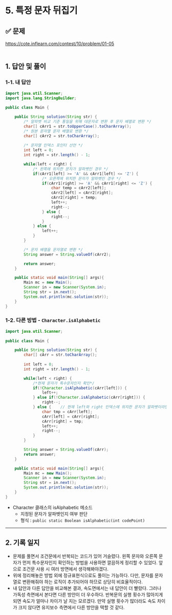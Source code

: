 # 5. 특정 문자 뒤집기

## ✅ 문제
https://cote.inflearn.com/contest/10/problem/01-05
<br><br>

## 1. 답안 및 풀이
### 1-1. 내 답안
```java
import java.util.Scanner;
import java.lang.StringBuilder;
  
public class Main {

    public String solution(String str) {
        /* 알파벳 비교 기준 통일을 위해 대문자로 변환 후 문자 배열로 변환 */
        char[] cArr1 = str.toUpperCase().toCharArray();
        /* 원본 문자열 문자 배열로 변환 */
        char[] cArr2 = str.toCharArray();
        
        /* 문자열 인덱스 포인터 선언 */
        int left = 0;
        int right = str.length() - 1;

        while(left < right) {
            /* 왼쪽에 위치한 문자가 알파벳인 경우 */
            if(cArr1[left] >= 'A' && cArr1[left] <= 'Z') {
                /* 오른쪽에 위치한 문자가 알파벳인 경우 */
                if(cArr1[right] >= 'A' && cArr1[right] <= 'Z') {
                    char temp = cArr2[left];
                    cArr2[left] = cArr2[right];
                    cArr2[right] = temp;
                    left++;
                    right--;
                } else {
                    right--;
                }
            } else {
                left++;
            }
        }

        /* 문자 배열을 문자열로 변환 */
        String answer = String.valueOf(cArr2);

        return answer;
    }

    public static void main(String[] args){
        Main mc = new Main();
        Scanner in = new Scanner(System.in);
        String str = in.next();
        System.out.println(mc.solution(str));
    }
}
```

### 1-2. 다른 방법 - `Character.isAlphabetic`
```java
import java.util.Scanner;
  
public class Main {

    public String solution(String str) {
        char[] cArr = str.toCharArray();
        
        int left = 0;
        int right = str.length() - 1;

        while(left < right) {
            /*현재 문자가 특수문자인지 확인*/
            if(!Character.isAlphabetic(cArr[left])) {
                left++;
            } else if(!Character.isAlphabetic(cArr[right])) {
                right--;
            } else {    // 현재 left와 right 인덱스에 위치한 문자가 알파벳이라면 바꾸기
                char tmp = cArr[left];
                cArr[left] = cArr[right];
                cArr[right] = tmp;
                left++;
                right--;
            }
        }

        String answer = String.valueOf(cArr);
        return answer;
    }

    public static void main(String[] args){
        Main mc = new Main();
        Scanner in = new Scanner(System.in);
        String str = in.next();
        System.out.println(mc.solution(str));
    }
}
```
- Character 클래스의 isAlphabetic 메소드
  + 지정된 문자가 알파벳인지 여부 판단
  + 형식 : `public static Boolean isAlphabetic(int codePoint)`

---

## 2. 기록 일지
- 문제를 풀면서 조건문에서 반복되는 코드가 있어 거슬렸다. 왼쪽 문자와 오른쪽 문자가 먼저 특수문자인지 확인하는 방법을 사용하면 깔끔하게 정리할 수 있었다. 앞으로 조건문 사용 시 여러 방면에서 생각해봐야겠다.
- 위에 정리해놓은 방법 외에 정규표현식으로도 풀이는 가능하다. 다만, 문자를 문자열로 변환해줘야 하는 로직이 추가되어야 하므로 상당히 비효율적이다.
- 내 답안과 다른 답안을 비교해본 결과, 속도면에서는 내 답안이 더 빨랐다. 그러나 가독성 측면에서 본다면 다른 방안이 더 우수하다. 반복문의 실행 횟수가 많아지게 되면 속도가 얼마나 차이가 날 지는 모르겠다. 만약 실행 횟수가 많더라도 속도 차이가 크지 않다면 유지보수 측면에서 다른 방안을 택할 것 같다.